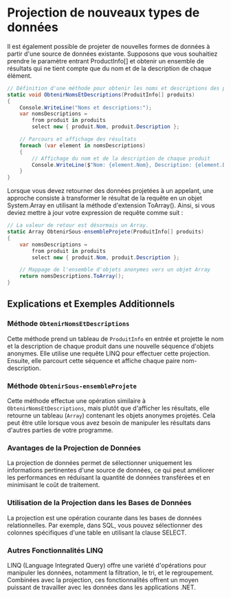 # Projection de nouveaux types de données

Il est également possible de projeter de nouvelles formes de données à partir d'une source de données existante. Supposons que vous souhaitiez prendre le paramètre entrant ProductInfo[] et obtenir un ensemble de résultats qui ne tient compte que du nom et de la description de chaque élément.

```csharp
// Définition d'une méthode pour obtenir les noms et descriptions des produits
static void ObtenirNomsEtDescriptions(ProduitInfo[] produits)
{
    Console.WriteLine("Noms et descriptions:");
    var nomsDescriptions =
        from produit in produits
        select new { produit.Nom, produit.Description };

    // Parcours et affichage des résultats
    foreach (var element in nomsDescriptions)
    {
        // Affichage du nom et de la description de chaque produit
        Console.WriteLine($"Nom: {element.Nom}, Description: {element.Description}");
    }
}
```

Lorsque vous devez retourner des données projetées à un appelant, une approche consiste à transformer le résultat de la requête en un objet System.Array en utilisant la méthode d'extension ToArray(). Ainsi, si vous deviez mettre à jour votre expression de requête comme suit :

```csharp
// La valeur de retour est désormais un Array.
static Array ObtenirSous-ensembleProjete(ProduitInfo[] produits)
{
    var nomsDescriptions =
        from produit in produits
        select new { produit.Nom, produit.Description };

    // Mappage de l'ensemble d'objets anonymes vers un objet Array
    return nomsDescriptions.ToArray();
}
```

## Explications et Exemples Additionnels

### Méthode `ObtenirNomsEtDescriptions`

Cette méthode prend un tableau de `ProduitInfo` en entrée et projette le nom et la description de chaque produit dans une nouvelle séquence d'objets anonymes. Elle utilise une requête LINQ pour effectuer cette projection. Ensuite, elle parcourt cette séquence et affiche chaque paire nom-description.

### Méthode `ObtenirSous-ensembleProjete`

Cette méthode effectue une opération similaire à `ObtenirNomsEtDescriptions`, mais plutôt que d'afficher les résultats, elle retourne un tableau (`Array`) contenant les objets anonymes projetés. Cela peut être utile lorsque vous avez besoin de manipuler les résultats dans d'autres parties de votre programme.

### Avantages de la Projection de Données

La projection de données permet de sélectionner uniquement les informations pertinentes d'une source de données, ce qui peut améliorer les performances en réduisant la quantité de données transférées et en minimisant le coût de traitement.

### Utilisation de la Projection dans les Bases de Données

La projection est une opération courante dans les bases de données relationnelles. Par exemple, dans SQL, vous pouvez sélectionner des colonnes spécifiques d'une table en utilisant la clause SELECT.

### Autres Fonctionnalités LINQ

LINQ (Language Integrated Query) offre une variété d'opérations pour manipuler les données, notamment la filtration, le tri, et le regroupement. Combinées avec la projection, ces fonctionnalités offrent un moyen puissant de travailler avec les données dans les applications .NET.